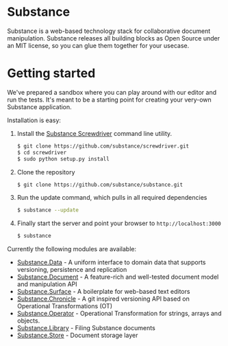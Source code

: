 # Substance

Substance is a web-based technology stack for collaborative document manipulation. Substance releases all building blocks as Open Source under an MIT license, so you can glue them together for your usecase.

# Getting started

We've prepared a sandbox where you can play around with our editor and run the tests. It's meant to be a starting point for creating your very-own Substance application.

Installation is easy:

1. Install the [Substance Screwdriver](http://github.com/substance/screwdriver) command line utility.

   ```bash
   $ git clone https://github.com/substance/screwdriver.git
   $ cd screwdriver
   $ sudo python setup.py install
   ```

2. Clone the repository

   ```bash
   $ git clone https://github.com/substance/substance.git
   ```
   
2. Run the update command, which pulls in all required dependencies

   ```bash
   $ substance --update
   ```
   
3. Finally start the server and point your browser to `http://localhost:3000`

   ```bash
   $ substance
   ```

Currently the following modules are available:

- [Substance.Data](http://github.com/substance/data) - A uniform interface to domain data that supports versioning, persistence and replication
- [Substance.Document](http://github.com/substance/document) - A feature-rich and well-tested document model and manipulation API
- [Substance.Surface](http://github.com/substance/surface) - A boilerplate for web-based text editors
- [Substance.Chronicle](http://github.com/substance/chronicle) - A git inspired versioning API based on Operational Transformations (OT)
- [Substance.Operator](http://github.com/substance/operator) - Operational Transformation for strings, arrays and objects.
- [Substance.Library](http://github.com/substance/library) - Filing Substance documents
- [Substance.Store](http://github.com/substance/store) - Document storage layer
